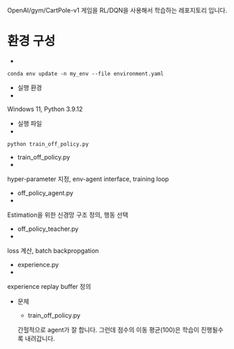 OpenAI/gym/CartPole-v1 게임을 RL/DQN을 사용해서 학습하는 레포지토리 입니다.

 # 환경 구성
 - 
`conda env update -n my_env --file environment.yaml`

 - 실행 환경
 - 
Windows 11, Python 3.9.12

 - 실행 파일
 - 
`python train_off_policy.py`

- train_off_policy.py
- 
hyper-parameter 지정, env-agent interface, training loop

- off_policy_agent.py
- 
Estimation을 위한 신경망 구조 정의, 행동 선택

- off_policy_teacher.py
- 
loss 계산, batch backpropgation

- experience.py
- 
experience replay buffer 정의

- 문제
    - train_off_policy.py
    
    간헐적으로 agent가 잘 합니다. 그런데 점수의 이동 평균(100)은 학습이 진행될수록 내려갑니다.
